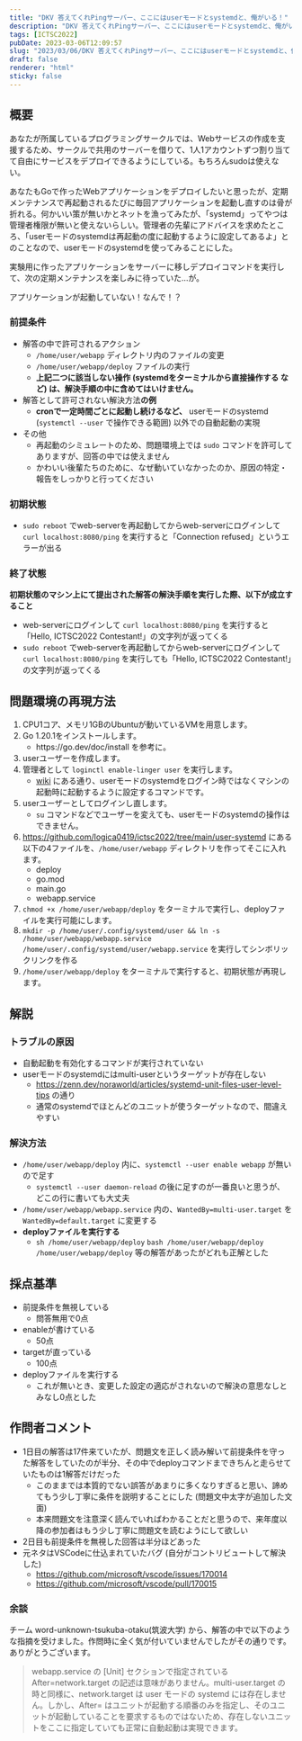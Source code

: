 ```yaml
---
title: "DKV 答えてくれPingサーバー、ここにはuserモードとsystemdと、俺がいる！"
description: "DKV 答えてくれPingサーバー、ここにはuserモードとsystemdと、俺がいる！"
tags: [ICTSC2022]
pubDate: 2023-03-06T12:09:57
slug: "2023/03/06/DKV 答えてくれPingサーバー、ここにはuserモードとsystemdと、俺がいる！"
draft: false
renderer: "html"
sticky: false
---
```



<h2>概要</h2>



<p>あなたが所属しているプログラミングサークルでは、Webサービスの作成を支援するため、サークルで共用のサーバーを借りて、1人1アカウントずつ割り当てて自由にサービスをデプロイできるようにしている。もちろんsudoは使えない。</p>



<p>あなたもGoで作ったWebアプリケーションをデプロイしたいと思ったが、定期メンテナンスで再起動されるたびに毎回アプリケーションを起動し直すのは骨が折れる。何かいい策が無いかとネットを漁ってみたが、「systemd」ってやつは管理者権限が無いと使えないらしい。管理者の先輩にアドバイスを求めたところ、「userモードのsystemdは再起動の度に起動するように設定してあるよ」とのことなので、userモードのsystemdを使ってみることにした。</p>



<p>実験用に作ったアプリケーションをサーバーに移しデプロイコマンドを実行して、次の定期メンテナンスを楽しみに待っていた…が。</p>



<p>アプリケーションが起動していない！なんで！？</p>



<h3>前提条件</h3>



<ul>
<li>解答の中で許可されるアクション
<ul>
<li><code>/home/user/webapp</code> ディレクトリ内のファイルの変更</li>



<li><code>/home/user/webapp/deploy</code> ファイルの実行</li>



<li><strong>上記二つに該当しない操作 (systemdをターミナルから直接操作する など) は、解決手順の中に含めてはいけません。</strong></li>
</ul>
</li>



<li>解答として許可されない解決方法<strong>の例</strong>
<ul>
<li><strong>cronで一定時間ごとに起動し続けるなど、</strong> userモードのsystemd (<code>systemctl --user</code> で操作できる範囲) 以外での自動起動の実現</li>
</ul>
</li>



<li>その他
<ul>
<li>再起動のシミュレートのため、問題環境上では <code>sudo</code> コマンドを許可してありますが、回答の中では使えません</li>



<li>かわいい後輩たちのために、なぜ動いていなかったのか、原因の特定・報告をしっかりと行ってください</li>
</ul>
</li>
</ul>



<h3>初期状態</h3>



<ul>
<li><code>sudo reboot</code> でweb-serverを再起動してからweb-serverにログインして  <code>curl localhost:8080/ping</code> を実行すると「Connection refused」というエラーが出る</li>
</ul>



<h3>終了状態</h3>



<p><strong>初期状態のマシン上にて提出された解答の解決手順を実行した際、以下が成立すること</strong></p>



<ul>
<li>web-serverにログインして <code>curl localhost:8080/ping</code> を実行すると「Hello, ICTSC2022 Contestant!」の文字列が返ってくる</li>



<li><code>sudo reboot</code> でweb-serverを再起動してからweb-serverにログインして  <code>curl localhost:8080/ping</code> を実行しても「Hello, ICTSC2022 Contestant!」の文字列が返ってくる</li>
</ul>



<h2>問題環境の再現方法</h2>



<ol>
<li>CPU1コア、メモリ1GBのUbuntuが動いているVMを用意します。</li>



<li>Go 1.20.1をインストールします。
<ul>
<li>https://go.dev/doc/install を参考に。</li>
</ul>
</li>



<li>userユーザーを作成します。</li>



<li>管理者として <code>loginctl enable-linger user</code> を実行します。
<ul>
<li><a href="https://wiki.archlinux.jp/index.php/Systemd/%E3%83%A6%E3%83%BC%E3%82%B6%E3%83%BC#.E3.83.AD.E3.82.B0.E3.82.A2.E3.82.A6.E3.83.88.E6.99.82.E3.81.AB.E3.83.A6.E3.83.BC.E3.82.B6.E3.83.BC.E3.83.97.E3.83.AD.E3.82.BB.E3.82.B9.E3.82.92.E7.B5.82.E4.BA.86:~:text=/.local/data%0A…-,systemd%20%E3%81%AE%E3%83%A6%E3%83%BC%E3%82%B6%E3%83%BC%E3%82%A4%E3%83%B3%E3%82%B9%E3%82%BF%E3%83%B3%E3%82%B9%E3%82%92%E8%87%AA%E5%8B%95%E8%B5%B7%E5%8B%95,-systemd%20%E3%81%AE%E3%83%A6%E3%83%BC%E3%82%B6%E3%83%BC">wiki</a> にある通り、userモードのsystemdをログイン時ではなくマシンの起動時に起動するように設定するコマンドです。</li>
</ul>
</li>



<li>userユーザーとしてログインし直します。
<ul>
<li><code>su</code> コマンドなどでユーザーを変えても、userモードのsystemdの操作はできません。</li>
</ul>
</li>



<li><a href="https://github.com/logica0419/ictsc2022/tree/main/user-systemd">https://github.com/logica0419/ictsc2022/tree/main/user-systemd</a> にある以下の4ファイルを、<code>/home/user/webapp</code> ディレクトリを作ってそこに入れます。
<ul>
<li>deploy</li>



<li>go.mod</li>



<li>main.go</li>



<li>webapp.service</li>
</ul>
</li>



<li><code>chmod +x /home/user/webapp/deploy</code> をターミナルで実行し、deployファイルを実行可能にします。</li>



<li><code>mkdir -p /home/user/.config/systemd/user &amp;&amp; ln -s /home/user/webapp/webapp.service /home/user/.config/systemd/user/webapp.service</code> を実行してシンボリックリンクを作る</li>



<li><code>/home/user/webapp/deploy</code> をターミナルで実行すると、初期状態が再現します。</li>
</ol>



<h2>解説</h2>



<h3>トラブルの原因</h3>



<ul>
<li>自動起動を有効化するコマンドが実行されていない</li>



<li>userモードのsystemdにはmulti-userというターゲットが存在しない
<ul>
<li><a href="https://zenn.dev/noraworld/articles/systemd-unit-files-user-level-tips">https://zenn.dev/noraworld/articles/systemd-unit-files-user-level-tips</a> の通り</li>



<li>通常のsystemdでほとんどのユニットが使うターゲットなので、間違えやすい</li>
</ul>
</li>
</ul>



<h3>解決方法</h3>



<ul>
<li><code>/home/user/webapp/deploy</code> 内に、<code>systemctl --user enable webapp</code> が無いので足す
<ul>
<li><code>systemctl --user daemon-reload</code> の後に足すのが一番良いと思うが、どこの行に書いても大丈夫</li>
</ul>
</li>



<li><code>/home/user/webapp/webapp.service</code> 内の、<code>WantedBy=multi-user.target</code> を <code>WantedBy=default.target</code> に変更する</li>



<li><strong>deployファイルを実行する</strong>
<ul>
<li><code>sh /home/user/webapp/deploy</code> <code>bash /home/user/webapp/deploy</code> <code>/home/user/webapp/deploy</code> 等の解答があったがどれも正解とした</li>
</ul>
</li>
</ul>



<h2>採点基準</h2>



<ul>
<li>前提条件を無視している
<ul>
<li>問答無用で0点</li>
</ul>
</li>



<li>enableが書けている
<ul>
<li>50点</li>
</ul>
</li>



<li>targetが直っている
<ul>
<li>100点</li>
</ul>
</li>



<li>deployファイルを実行する
<ul>
<li>これが無いとき、変更した設定の適応がされないので解決の意思なしとみなし0点とした</li>
</ul>
</li>
</ul>



<h2>作問者コメント</h2>



<ul>
<li>1日目の解答は17件来ていたが、問題文を正しく読み解いて前提条件を守った解答をしていたのが半分、その中でdeployコマンドまできちんと走らせていたものは1解答だけだった
<ul>
<li>このままでは本質的でない誤答があまりに多くなりすぎると思い、諦めてもう少し丁寧に条件を説明することにした (問題文中太字が追加した文面)</li>



<li>本来問題文を注意深く読んでいればわかることだと思うので、来年度以降の参加者はもう少し丁寧に問題文を読むようにして欲しい</li>
</ul>
</li>



<li>2日目も前提条件を無視した回答は半分ほどあった</li>



<li>元ネタはVSCodeに仕込まれていたバグ (自分がコントリビュートして解決した)
<ul>
<li><a href="https://github.com/microsoft/vscode/issues/170014">https://github.com/microsoft/vscode/issues/170014</a></li>



<li><a href="https://github.com/microsoft/vscode/pull/170015">https://github.com/microsoft/vscode/pull/170015</a></li>
</ul>
</li>
</ul>



<h3>余談</h3>



<p>チーム word-unknown-tsukuba-otaku(筑波大学) から、解答の中で以下のような指摘を受けました。作問時に全く気が付いていませんでしたがその通りです。ありがとうございます。</p>



<blockquote class="wp-block-quote">
<p>webapp.service の [Unit] セクションで指定されている After=network.target の記述は意味がありません。multi-user.target の時と同様に、network.target は user モードの systemd には存在しません。しかし、After= はユニットが起動する順番のみを指定し、そのユニットが起動していることを要求するものではないため、存在しないユニットをここに指定していても正常に自動起動は実現できます。</p>
</blockquote>



<p></p>
